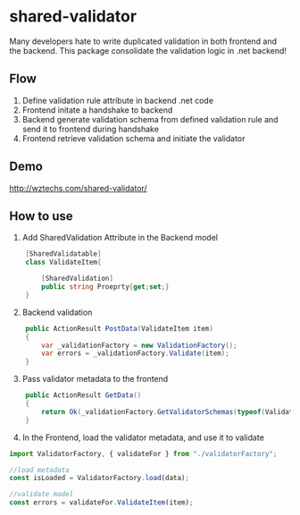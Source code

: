 # shared-validator

Many developers hate to write duplicated validation in both frontend and the backend. This package consolidate the validation logic in .net backend!

## Flow
1.  Define validation rule attribute in backend .net code
2.  Frontend initate a handshake to backend
3.  Backend generate validation schema from defined validation rule and send it to frontend during handshake
4.  Frontend retrieve validation schema and initiate the validator

## Demo

http://wztechs.com/shared-validator/

## How to use

1. Add SharedValidation Attribute in the Backend model

```C#
    [SharedValidatable]
    class ValidateItem{

        [SharedValidation]
        public string Proeprty{get;set;}
    }
```

2. Backend validation

```C#
    public ActionResult PostData(ValidateItem item)
    {
        var _validationFactory = new ValidationFactory();
        var errors = _validationFactory.Validate(item);
    }
```

3. Pass validator metadata to the frontend

```C#
    public ActionResult GetData()
    {
        return Ok(_validationFactory.GetValidatorSchemas(typeof(ValidateItem));
    }
```

4. In the Frontend, load the validator metadata, and use it to validate

```javascript
import ValidatorFactory, { validateFor } from "./validatorFactory";

//load metadata
const isLoaded = ValidatorFactory.load(data);

//validate model
const errors = validateFor.ValidateItem(item);
```
